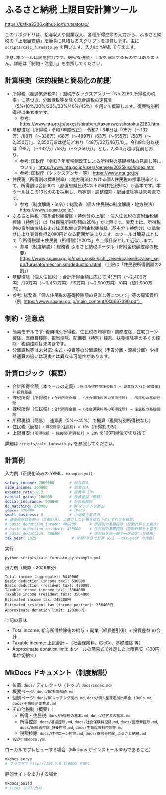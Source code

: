 # ふるさと納税 上限目安計算ツール

https://kafka2306.github.io/furutsatotax/

このリポジトリは、給与収入や副業収入、各種所得控除の入力から、ふるさと納税の「上限目安額」を簡易に見積もるスクリプトを提供します。主に `scripts/calc_furusato.py` を用います。入力は YAML で与えます。

注意: 本ツールは簡易推計です。厳密な税額・上限を保証するものではありません。詳細は「制約・注意点」を参照してください。

## 計算根拠（法的根拠と簡易化の前提）
- 所得税（超過累進税率）: 国税庁タックスアンサー「No.2260 所得税の税率」に基づき、分離課税等を除く総合課税の速算表（5%/10%/20%/23%/33%/40%/45%）を用いて概算します。復興特別所得税は未考慮です。
  - 参考: https://www.nta.go.jp/taxes/shiraberu/taxanswer/shotoku/2260.htm
- 基礎控除（所得税・令和7年度改正）: 令和7・8年分は「95万（〜132万）/88万（〜336万）/68万（〜489万）/63万（〜655万）/58万（〜2,350万）」、2,350万超は従前どおり「48万/32万/16万/0」。令和9年分以後は「95万（〜132万）/58万（〜2,350万）」とし、2,350万超は従前どおり。
  - 参考: 国税庁「令和７年度税制改正による所得税の基礎控除の見直し等について」 https://www.nta.go.jp/users/gensen/2025kiso/index.htm
  - 参考: 国税庁（タックスアンサー等） https://www.nta.go.jp/
- 住民税（所得割の標準税率）: 地方税法における個人住民税の標準税率として、所得割は合計10%（都道府県民税4%＋市町村民税6%）が基本です。本ツールはこの10%のみを採用し、均等割・調整控除・配当控除等は未考慮です。
  - 参考（制度解説・法令）：総務省（個人住民税の制度解説・地方税法） https://www.soumu.go.jp/
- ふるさと納税（寄附金税額控除・特例分の上限）: 個人住民税の寄附金税額控除（特例分）は「住民税所得割額の20%」が上限です。実務上は、所得税側の寄附金控除および住民税側の寄附金税額控除（基本分＋特例分）の組合せにより実質負担2,000円となる範囲が決まります。本ツールは簡易式として「(所得税額＋住民税（所得割）)×20%」を上限目安として近似します。
  - 参考（制度解説）：総務省 ふるさと納税ポータル（寄附金税額控除の概要） https://www.soumu.go.jp/main_sosiki/jichi_zeisei/czaisei/czaisei_seido/furusato/mechanism/deduction.html （上限は「住民税所得割額の2割」）
 - 基礎控除（個人住民税）: 合計所得金額に応じて 43万円（〜2,400万円）/29万円（〜2,450万円）/15万円（〜2,500万円）/0円（超2,500万円）。
  - 参考: 総務省「個人住民税の基礎控除額の見直し等について」等の周知資料（例: https://www.soumu.go.jp/main_content/000667390.pdf）

## 制約・注意点
- 簡易モデルです: 復興特別所得税、住民税の均等割・調整控除、住宅ローン控除、医療費控除、配当控除、配偶者（特別）控除、扶養控除等の多くの控除・税額控除は未考慮です。
- 分離課税等は未対応: 株式・投資等の分離課税（申告分離・源泉分離）や損益通算の扱いは現実とは異なる可能性があります。

## 計算ロジック（概要）
- 合計所得金額（本ツールの定義）: `給与所得控除後の給与 + 副業収入×(1-経費率) + 投資差益`
- 課税所得（所得税）: `合計所得金額 − (社会保険料等の所得控除) − 所得税の基礎控除`
- 課税所得（住民税）: `合計所得金額 − (社会保険料等の所得控除) − 住民税の基礎控除`
- 所得税額（簡易）: 速算表（5%〜45%）で概算（復興特別所得税なし）
- 住民税（簡易）: `課税所得(住民税) × 10%`（所得割のみ）
- 上限目安: `(所得税額 + 住民税(所得割)) × 20%` を100円単位で切り捨て

詳細は `scripts/calc_furusato.py` を参照してください。

## 計算例

入力例（正規化済みの YAML、`example.yml`）
```yaml
salary_income: 7000000       # 給与収入
side_income: 300000          # 副業収入
expense_rate: 0.3            # 経費率 30%
capital_gains: 100000        # 投資差益（簡易）
social_insurance: 900000     # 社会保険料
dc_matching: 240000          # DCマッチング拠出
ideco: 276000                # iDeCo
small_business: 0            # 小規模企業共済
# 基礎控除は省略可（自動計算）。上書きしたい場合は以下のいずれかを指定。
# basic_deduction_income: 480000      # 所得税の基礎控除（自動計算を上書き）
# basic_deduction_resident: 430000    # 住民税の基礎控除（自動計算を上書き）
# basic_deduction: 480000             # 両税目を同一額で一括指定（互換用）
tax_year: 2025                # 令和7年分で計算（CLI --tax-year の代替）
```

実行
```bash
python scripts/calc_furusato.py example.yml
```

出力例（概算・2025年分）
```text
Total income (aggregate): 5410000
Basic deduction (income tax): 630000
Basic deduction (resident tax): 430000
Taxable income (income tax): 3364000
Taxable income (resident tax): 3564000
Estimated income tax: 245300円
Estimated resident tax (income portion): 356400円
Approximate donation limit: 120300円
```

上記の意味
- Total income: 給与所得控除後の給与 + 副業（経費差引後）+ 投資差益 の合計
- Taxable income: 上記合計 −（社会保険料、iDeCo、基礎控除 等）
- Approximate donation limit: 本ツールの簡易式で推定した上限目安（100円単位切捨て）


## MkDocs ドキュメント（制度解説）
- 位置: `docs/` ディレクトリ（トップ: `docs/index.md`）
- 概要ページ: `docs/DC制度解説.md`
- 個別ページ: `docs/DCマッチング拠出.md`, `docs/個人型確定拠出年金_iDeCo.md`, `docs/小規模企業共済.md`
- その他税制（概要）:
  - 所得・住民税: `docs/所得税の基本.md`, `docs/住民税の基本.md`
  - 所得控除: `docs/基礎控除.md`, `docs/社会保険料控除.md`, `docs/医療費控除.md`, `docs/配偶者控除_扶養控除.md`, `docs/生命保険料控除等.md`
  - 税額控除: `docs/住宅ローン控除.md`, `docs/寄附金控除_ふるさと納税.md`
- 設定: `mkdocs.yml`

ローカルでプレビューする場合（MkDocs がインストール済みであること）
```bash
mkdocs serve
# ブラウザで http://127.0.0.1:8000 を開く
```
静的サイトを出力する場合
```bash
mkdocs build
# site/ 以下に出力
```
